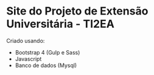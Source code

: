 # Site do Projeto de Extensão Universitária - TI2EA

Criado usando:
- Bootstrap 4 (Gulp e Sass)
- Javascript
- Banco de dados (Mysql)

